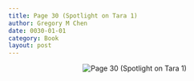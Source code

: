 ```yaml
---
title: Page 30 (Spotlight on Tara 1)
author: Gregory M Chen
date: 0030-01-01
category: Book
layout: post
---
```


<p style="text-align:center;"><img src="{{site.baseurl}}/assets/Graphics_v3.2/Page30_Spotlight-on-Tara-1.png" alt="Page 30 (Spotlight on Tara 1)" style="max-height: calc(100vh - 30px - 50px);"/></p>

